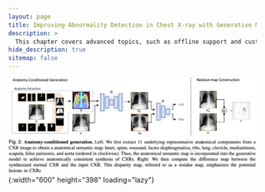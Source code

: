 ```yaml
---
layout: page
title: Improving Abnormality Detection in Chest X-ray with Generative Models and Anatomical Priors
description: >
  This chapter covers advanced topics, such as offline support and custom JS builds. Codings skills are recommended.
hide_description: true
sitemap: false
---
```


![AnatomyGAN](../assets/img/docs/anatomy_gan.png){:width="600" height="398" loading="lazy"}